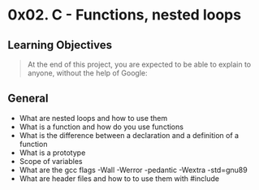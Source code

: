 # 0x02. C - Functions, nested loops
## Learning Objectives
> At the end of this project, you are expected to be able to explain to anyone, without the help of Google:
## General
+ What are nested loops and how to use them
+ What is a function and how do you use functions
+ What is the difference between a declaration and a definition of a function
+ What is a prototype
+ Scope of variables
+ What are the gcc flags -Wall -Werror -pedantic -Wextra -std=gnu89
+ What are header files and how to to use them with #include
